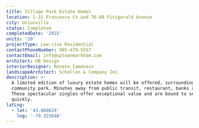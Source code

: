 ```yaml
---
title: Village Park Estate Homes
location: 1-31 Francesco Ct and 76-88 Fitzgerald Avenue
city: Unionville
status: Completed
completedDate: '2015'
units: '20'
projectType: Low-rise Residential
contactPhoneNumber: 905-479-5557
contactEmail: info@uptownmarkham.com
architect: HB Design
interiorDesigner: Renato Iamonaco
landscapeArchitect: Schollen & Company Inc.
description: >-
  A limited edition of luxury estate homes will be offered, surrounding a
  community park. Minutes away from public transit, restaurant, banks and shops.
  These spectacular singles offer exceptional value and are bound to sell
  quickly.
latLng:
  - lat: '43.860824'
    lng: '-79.323648'
---
```


